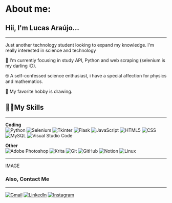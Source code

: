# About me:

## Hii, I'm Lucas Araújo...
____
Just another technology student looking to expand my knowledge. I'm really interested in science and technology

🔭 I'm currently focusing in study API, Python and web scraping (selenium is my darling :D).

🤓 A self-confessed science enthusiast, i have a special affection for physics and mathematics.

🎨 My favorite hobby is drawing.

## 🧙‍♂️My Skills
___
**Coding** <br>
![Python](https://img.shields.io/badge/-Python-333333?style=flat&logo=python) ![Selenium](https://img.shields.io/badge/-Selenium%20Webdriver-333333?style=flat&logo=selenium) ![Tkinter](https://img.shields.io/badge/-Tkinter-333333?style=flat&logo=python) ![Flask](https://img.shields.io/badge/-Flask-333333?style=flat&logo=flask) ![JavaScript](https://img.shields.io/badge/-JavaScript-333333?style=flat&logo=javascript) ![HTML5](https://img.shields.io/badge/-HTML5-333333?style=flat&logo=HTML5) ![CSS](https://img.shields.io/badge/-CSS-333333?style=flat&logo=CSS3&logoColor=1572B6) ![MySQL](https://img.shields.io/badge/-MySQL-333333?style=flat&logo=mysql) ![Visual Studio Code](https://img.shields.io/badge/-Visual%20Studio%20Code-333333?style=flat&logo=visual-studio-code&logoColor=007ACC)

**Other**<br>
![Adobe Photoshop](https://img.shields.io/badge/-Adobe_Photoshop-333333?style=flat&logo=adobephotoshop) ![Krita](https://img.shields.io/badge/-Krita-333333?style=flat&logo=krita) ![Git](https://img.shields.io/badge/-Git-333333?style=flat&logo=git) ![GitHub](https://img.shields.io/badge/-GitHub-333333?style=flat&logo=github) ![Notion](https://img.shields.io/badge/-Notion-333333?style=flat&logo=notion) ![Linux](https://img.shields.io/badge/-Linux-333333?style=flat&logo=linux)
____
IMAGE
### Also, Contact Me
____
<p align="left">
  <a href="#" title="Gmail">
  <img src="https://img.shields.io/badge/-Gmail-FF0000?style=flat&labelColor=FF0000&logo=gmail&logoColor=white&link=https://mail.google.com/mail/mu/mp/407/#tl/priority/%5Esmartlabel_personal" alt="Gmail"/></a>
  <a href="#" title="LinkedIn">
  <img src="https://img.shields.io/badge/-Linkedin-0e76a8?style=flat&logo=Linkedin&logoColor=white&link=LINK-DO-SEU-LINKEDIN" alt="LinkedIn"/></a>
  <a href="#" title="Instagram">
  <img src="https://img.shields.io/badge/-Instagram-DF0174?style=flat&labelColor=DF0174&logo=instagram&logoColor=white&link=LINK-DO-SEU-INSTAGRAM" alt="Instagram"/></a>
</p>
